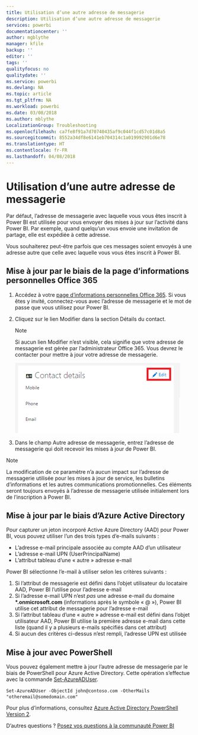 ```yaml
---
title: Utilisation d’une autre adresse de messagerie
description: Utilisation d’une autre adresse de messagerie
services: powerbi
documentationcenter: ''
author: mgblythe
manager: kfile
backup: ''
editor: ''
tags: ''
qualityfocus: no
qualitydate: ''
ms.service: powerbi
ms.devlang: NA
ms.topic: article
ms.tgt_pltfrm: NA
ms.workload: powerbi
ms.date: 03/08/2018
ms.author: mblythe
LocalizationGroup: Troubleshooting
ms.openlocfilehash: ca7fe8f91a7d70740435af9c044f1cd57c01d8a5
ms.sourcegitcommit: 8552a34df8e6141eb704314c1a019992901d6e78
ms.translationtype: HT
ms.contentlocale: fr-FR
ms.lasthandoff: 04/08/2018
---
```

# <a name="using-an-alternate-email-address"></a>Utilisation d’une autre adresse de messagerie
Par défaut, l’adresse de messagerie avec laquelle vous vous êtes inscrit à Power BI est utilisée pour vous envoyer des mises à jour sur l’activité dans Power BI.  Par exemple, quand quelqu’un vous envoie une invitation de partage, elle est expédiée à cette adresse.

Vous souhaiterez peut-être parfois que ces messages soient envoyés à une adresse autre que celle avec laquelle vous vous êtes inscrit à Power BI.

## <a name="updating-through-office-365-personal-info-page"></a>Mise à jour par le biais de la page d’informations personnelles Office 365
1. Accédez à votre [page d’informations personnelles Office 365](https://portal.office.com/account/#personalinfo).  Si vous êtes y invité, connectez-vous avec l’adresse de messagerie et le mot de passe que vous utilisez pour Power BI.
2. Cliquez sur le lien Modifier dans la section Détails du contact.  
   
   > [!NOTE]
   > Si aucun lien Modifier n’est visible, cela signifie que votre adresse de messagerie est gérée par l’administrateur Office 365. Vous devrez le contacter pour mettre à jour votre adresse de messagerie.
   > 
   > 
   
   ![](media/service-admin-alternate-email-address-for-power-bi/contact-details.png)
3. Dans le champ Autre adresse de messagerie, entrez l’adresse de messagerie qui doit recevoir les mises à jour de Power BI.

> [!NOTE]
> La modification de ce paramètre n’a aucun impact sur l’adresse de messagerie utilisée pour les mises à jour de service, les bulletins d’informations et les autres communications promotionnelles.  Ces éléments seront toujours envoyés à l’adresse de messagerie utilisée initialement lors de l’inscription à Power BI.
> 
> 

## <a name="updating-through-azure-active-directory"></a>Mise à jour par le biais d’Azure Active Directory
Pour capturer un jeton incorporé Active Azure Directory (AAD) pour Power BI, vous pouvez utiliser l’un des trois types d’e-mails suivants :

* L’adresse e-mail principale associée au compte AAD d’un utilisateur
* L’adresse e-mail UPN (UserPrincipalName)
* L’attribut tableau d’une « autre » adresse e-mail

Power BI sélectionne l’e-mail à utiliser selon les critères suivants :
1.  Si l’attribut de messagerie est défini dans l’objet utilisateur du locataire AAD, Power BI l’utilise pour l’adresse e-mail
2.  Si l’adresse e-mail UPN n’est *pas* une adresse e-mail du domaine **\*.onmicrosoft.com** (informations après le symbole « \@ »), Power BI utilise cet attribut de messagerie pour l’adresse e-mail
3.  Si l’attribut tableau d’une « autre » adresse e-mail est défini dans l’objet utilisateur AAD, Power BI utilise la première adresse e-mail dans cette liste (quand il y a plusieurs e-mails spécifiés dans cet attribut)
4. Si aucun des critères ci-dessus n’est rempli, l’adresse UPN est utilisée

## <a name="updating-with-powershell"></a>Mise à jour avec PowerShell
Vous pouvez également mettre à jour l’autre adresse de messagerie par le biais de PowerShell pour Azure Active Directory. Cette opération s’effectue avec la commande [Set-AzureADUser](https://docs.microsoft.com/powershell/module/azuread/set-azureaduser).

```
Set-AzureADUser -ObjectId john@contoso.com -OtherMails "otheremail@somedomain.com"
```

Pour plus d’informations, consultez [Azure Active Directory PowerShell Version 2](https://docs.microsoft.com/powershell/azure/active-directory/install-adv2).

D’autres questions ? [Posez vos questions à la communauté Power BI](http://community.powerbi.com/)

